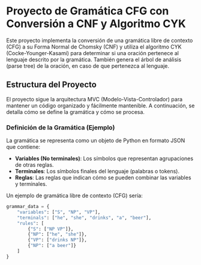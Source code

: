 # Proyecto de Gramática CFG con Conversión a CNF y Algoritmo CYK

Este proyecto implementa la conversión de una gramática libre de contexto (CFG) a su Forma Normal de Chomsky (CNF) y utiliza el algoritmo CYK (Cocke-Younger-Kasami) para determinar si una oración pertenece al lenguaje descrito por la gramática. También genera el árbol de análisis (parse tree) de la oración, en caso de que pertenezca al lenguaje.

## Estructura del Proyecto

El proyecto sigue la arquitectura MVC (Modelo-Vista-Controlador) para mantener un código organizado y fácilmente mantenible. A continuación, se detalla cómo se define la gramática y cómo se procesa.

### Definición de la Gramática (Ejemplo)

La gramática se representa como un objeto de Python en formato JSON que contiene:
- **Variables (No terminales)**: Los símbolos que representan agrupaciones de otras reglas.
- **Terminales**: Los símbolos finales del lenguaje (palabras o tokens).
- **Reglas**: Las reglas que indican cómo se pueden combinar las variables y terminales.

Un ejemplo de gramática libre de contexto (CFG) sería:

```python
grammar_data = {
    "variables": ["S", "NP", "VP"],
    "terminals": ["he", "she", "drinks", "a", "beer"],
    "rules": [
        {"S": ["NP VP"]},
        {"NP": ["he", "she"]},
        {"VP": ["drinks NP"]},
        {"NP": ["a beer"]}
    ]
}
```